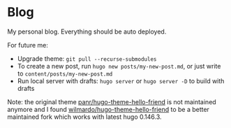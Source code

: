 # Blog

My personal blog. Everything should be auto deployed.

For future me:

* Upgrade theme: `git pull --recurse-submodules`
* To create a new post, run `hugo new posts/my-new-post.md`, or just write to `content/posts/my-new-post.md`
* Run local server with drafts: `hugo server` or `hugo server -D` to build with drafts


Note: the original theme [panr/hugo-theme-hello-friend](https://github.com/panr/hugo-theme-hello-friend) is not maintained anymore and I found [wilmardo/hugo-theme-hello-friend](https://github.com/wilmardo/hugo-theme-hello-friend) to be a better maintained fork which works with latest hugo 0.146.3.